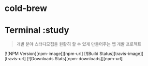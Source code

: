 # cold-brew

# Terminal :study
> 개발 분야 스터디모집을 원활히 할 수 있게 만들어주는 앱 개발 프로젝트

[![NPM Version][npm-image]][npm-url]
[![Build Status][travis-image]][travis-url]
[![Downloads Stats][npm-downloads]][npm-url]
